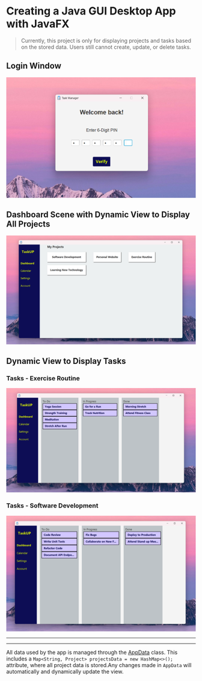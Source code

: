 # Creating a Java GUI Desktop App with JavaFX

> Currently, this project is only for displaying projects and tasks based on the stored data. Users still cannot create, update, or delete tasks.

## Login Window
![Login window](docs/img/login-window.png)

## Dashboard Scene with Dynamic View to Display All Projects
![Dashboard scene](docs/img/dashboard-scene.png)

## Dynamic View to Display Tasks
### Tasks - Exercise Routine
![Tasks - Exercise routine](docs/img/tasks-exercise-routine-scene.png)

### Tasks - Software Development
![Tasks - Software development](docs/img/tasks-software-development-scene.png)

---

---

All data used by the app is managed through the [AppData](src/main/java/farrel/ad/taskmanager/storage/AppData.java) class. This includes a `Map<String, Project> projectsData = new HashMap<>();` attribute, where all project data is stored.Any changes made in `AppData` will automatically and dynamically update the view.


